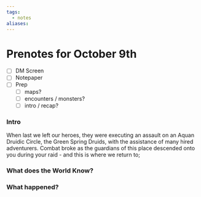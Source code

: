 ```yaml
---
tags:
  - notes
aliases:
---
```


# Prenotes for October 9th
- [ ] DM Screen
- [ ] Notepaper
- [ ] Prep
	- [ ] maps?
	- [ ] encounters / monsters?
	- [ ] intro / recap?

### Intro

When last we left our heroes, they were executing an assault on an Aquan Druidic Circle, the Green Spring Druids, with the assistance of many hired adventurers. Combat broke as the guardians of this place descended onto you during your raid - and this is where we return to;

### What does the World Know?



### What happened?